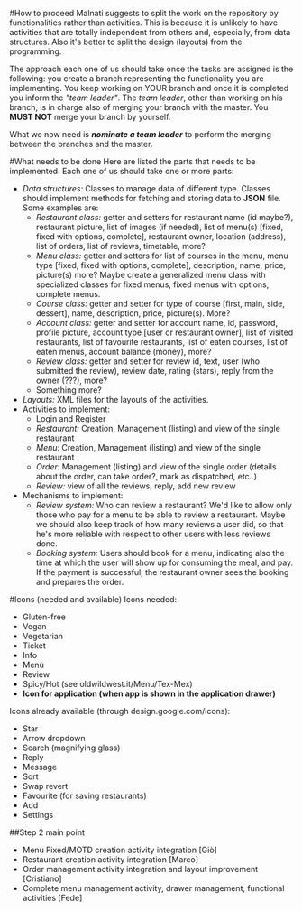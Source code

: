 #How to proceed
Malnati suggests to split the work on the repository by functionalities rather than activities. This is because it is unlikely to have activities that are totally independent from others and, especially, from data structures. Also it's better to split the design (layouts) from the programming.

The approach each one of us should take once the tasks are assigned is the following: you create a branch representing the functionality you are implementing. You keep working on YOUR branch and once it is completed you inform the *"team leader"*. The *team leader*, other than working on his branch, is in charge also of merging your branch with the master. You **MUST NOT** merge your branch by yourself.

What we now need is ***nominate a team leader*** to perform the merging between the branches and the master.

#What needs to be done
Here are listed the parts that needs to be implemented. Each one of us should take one or more parts:

  + *Data structures:* Classes to manage data of different type. Classes should implement methods for fetching and storing data to **JSON** file. Some examples are:
    + *Restaurant class:* getter and setters for restaurant name (id maybe?), restaurant picture, list of images (if needed), list of menu(s) [fixed, fixed with options, complete], restaurant owner, location (address), list of orders, list of reviews, timetable, more?
    + *Menu class:* getter and setters for list of courses in the menu, menu type [fixed, fixed with options, complete], description, name, price, picture(s) more? Maybe create a generalized menu class with specialized classes for fixed menus, fixed menus with options, complete menus.
    + *Course class:* getter and setter for type of course [first, main, side, dessert], name, description, price, picture(s). More?
    + *Account class:* getter and setter for account name, id, password, profile picture, account type [user or restaurant owner], list of visited restaurants, list of favourite restaurants, list of eaten courses, list of eaten menus, account balance (money), more?
    + *Review class:* getter and setter for review id, text, user (who submitted the review), review date, rating (stars), reply from the owner (???), more?
    + Something more?
  + *Layouts:* XML files for the layouts of the activities.
  + Activities to implement:
    + Login and Register
    + *Restaurant:* Creation, Management (listing) and view of the single restaurant
    + *Menu:* Creation, Management (listing) and view of the single restaurant
    + *Order:* Management (listing) and view of the single order (details about the order, can take order?, mark as dispatched, etc..)
    + *Review:* view of all the reviews, reply, add new review
  + Mechanisms to implement:
    + *Review system:* Who can review a restaurant? We'd like to allow only those who pay for a menu to be able to review a restaurant. Maybe we should also keep track of how many reviews a user did, so that he's more reliable with respect to other users with less reviews done.
    + *Booking system:* Users should book for a menu, indicating also the time at which the user will show up for consuming the meal, and pay. If the payment is successful, the restaurant owner sees the booking and prepares the order.

#Icons (needed and available)
Icons needed:

  + Gluten-free
  + Vegan
  + Vegetarian
  + Ticket
  + Info
  + Menù
  + Review
  + Spicy/Hot (see oldwildwest.it/Menu/Tex-Mex)
  + **Icon for application (when app is shown in the application drawer)**

Icons already available (through design.google.com/icons):

  + Star
  + Arrow dropdown
  + Search (magnifying glass)
  + Reply
  + Message
  + Sort
  + Swap revert
  + Favourite (for saving restaurants)
  + Add
  + Settings
  
##Step 2 main point

  * Menu Fixed/MOTD creation activity integration [Giò]
  * Restaurant creation activity integration [Marco]
  * Order management activity integration and layout improvement [Cristiano]
  * Complete menu management activity, drawer management, functional activities [Fede]
